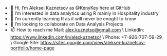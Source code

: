 - 👋 Hi, I’m Aleksei Kuznetsov as @KenyKey here at GitHub
- 👀 I’m interested in data analytics using R mainly in Hospitality industry 
- 🌱 I’m currently learning R as it will never be enoght to know
- 💞️ I’m looking to collaborate on Data Analysis Projects
- 📫 How to reach me Mail: alex.kuznetso@gmail.com \\ LinkedIn: https://www.linkedin.com/in/alexkuznetso/ \\ Phone: +7-926-707-59-29 \\
  Google Site: https://sites.google.com/view/aleksei-kuznetsov-portfolio/home-page

